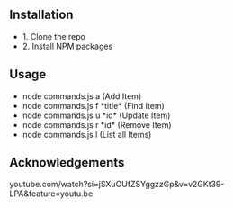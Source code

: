<h2>Installation</h2>
<ul>
  <li>1. Clone the repo </li>
  <li>2. Install NPM packages </li>
</ul>
<h2>Usage</h2>
<ul>
  <lI>node commands.js a (Add Item)</lI>
  <lI>node commands.js f *title* (Find Item)</lI>
  <li>node commands.js u *id* (Update Item)</li>
  <li>node commands.js r *id* (Remove Item)</li>
  <li>node commands.js l (List all Items)</li>
</ul>
<h2>Acknowledgements</h2>
<p> youtube.com/watch?si=jSXuOUfZSYggzzGp&v=v2GKt39-LPA&feature=youtu.be </p>
